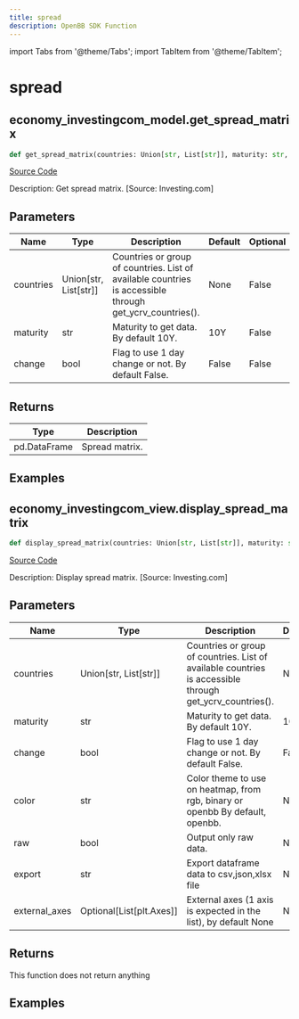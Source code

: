 ```yaml
---
title: spread
description: OpenBB SDK Function
---
```


import Tabs from '@theme/Tabs';
import TabItem from '@theme/TabItem';

# spread

<Tabs>
<TabItem value="model" label="Model" default>

## economy_investingcom_model.get_spread_matrix

```python title='openbb_terminal/economy/investingcom_model.py'
def get_spread_matrix(countries: Union[str, List[str]], maturity: str, change: bool) -> DataFrame:
```
[Source Code](https://github.com/OpenBB-finance/OpenBBTerminal/tree/main/openbb_terminal/economy/investingcom_model.py#L224)

Description: Get spread matrix. [Source: Investing.com]

## Parameters

| Name | Type | Description | Default | Optional |
| ---- | ---- | ----------- | ------- | -------- |
| countries | Union[str, List[str]] | Countries or group of countries. List of available countries is accessible through get_ycrv_countries(). | None | False |
| maturity | str | Maturity to get data. By default 10Y. | 10Y | False |
| change | bool | Flag to use 1 day change or not. By default False. | False | False |

## Returns

| Type | Description |
| ---- | ----------- |
| pd.DataFrame | Spread matrix. |

## Examples



</TabItem>
<TabItem value="view" label="View">

## economy_investingcom_view.display_spread_matrix

```python title='openbb_terminal/economy/investingcom_view.py'
def display_spread_matrix(countries: Union[str, List[str]], maturity: str, change: bool, color: str, raw: bool, external_axes: Optional[List[matplotlib.axes._axes.Axes]], export: str) -> None:
```
[Source Code](https://github.com/OpenBB-finance/OpenBBTerminal/tree/main/openbb_terminal/economy/investingcom_view.py#L39)

Description: Display spread matrix. [Source: Investing.com]

## Parameters

| Name | Type | Description | Default | Optional |
| ---- | ---- | ----------- | ------- | -------- |
| countries | Union[str, List[str]] | Countries or group of countries. List of available countries is accessible through get_ycrv_countries(). | None | False |
| maturity | str | Maturity to get data. By default 10Y. | 10Y | False |
| change | bool | Flag to use 1 day change or not. By default False. | False | False |
| color | str | Color theme to use on heatmap, from rgb, binary or openbb By default, openbb. | None | False |
| raw | bool | Output only raw data. | None | False |
| export | str | Export dataframe data to csv,json,xlsx file | None | False |
| external_axes | Optional[List[plt.Axes]] | External axes (1 axis is expected in the list), by default None | None | True |

## Returns

This function does not return anything

## Examples



</TabItem>
</Tabs>